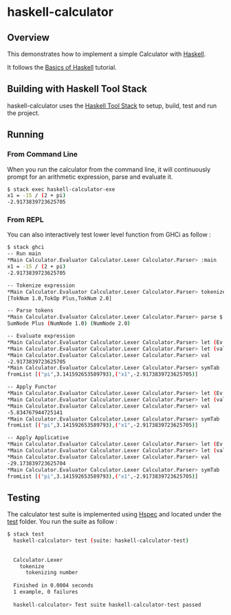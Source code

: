 # haskell-calculator

## Overview
This demonstrates how to implement a simple Calculator with [Haskell][1].

It follows the [Basics of Haskell][2] tutorial.

## Building with Haskell Tool Stack

haskell-calculator uses the [Haskell Tool Stack][3] to setup, build, test and run the project.

## Running

### From Command Line

When you run the calculator from the command line, it will continuously prompt for an arithmetic expression, parse and evaluate it.
  
```bash
$ stack exec haskell-calculator-exe
x1 = -15 / (2 + pi)
-2.9173839723625705
```

### From REPL

You can also interactively test lower level function from GHCi as follow :

```bash
$ stack ghci
-- Run main
*Main Calculator.Evaluator Calculator.Lexer Calculator.Parser> :main
x1 = -15 / (2 + pi)
-2.9173839723625705

-- Tokenize expression 
*Main Calculator.Evaluator Calculator.Lexer Calculator.Parser> tokenize "x1 = -15 / (2 + pi)"
[TokNum 1.0,TokOp Plus,TokNum 2.0]

-- Parse tokens
*Main Calculator.Evaluator Calculator.Lexer Calculator.Parser> parse $ tokenize "x1 = -15 / (2 + pi)"
SumNode Plus (NumNode 1.0) (NumNode 2.0)

-- Evaluate expression
*Main Calculator.Evaluator Calculator.Lexer Calculator.Parser> let (Ev act) = evaluate (parse $ tokenize "x1 = -15 / (2 + pi)")
*Main Calculator.Evaluator Calculator.Lexer Calculator.Parser> let (val, symTab) = act $ M.fromList [("pi", pi)]
*Main Calculator.Evaluator Calculator.Lexer Calculator.Parser> val
-2.9173839723625705
*Main Calculator.Evaluator Calculator.Lexer Calculator.Parser> symTab
fromList [("pi",3.141592653589793),("x1",-2.9173839723625705)]

-- Apply Functor
*Main Calculator.Evaluator Calculator.Lexer Calculator.Parser> let (Ev actMultBy2) = fmap (*2) (Ev act)
*Main Calculator.Evaluator Calculator.Lexer Calculator.Parser> let (val, symTab) = actMultBy2 $ M.fromList [("pi", pi)]
*Main Calculator.Evaluator Calculator.Lexer Calculator.Parser> val
-5.834767944725141
*Main Calculator.Evaluator Calculator.Lexer Calculator.Parser> symTab
fromList [("pi",3.141592653589793),("x1",-2.9173839723625705)]

-- Apply Applicative
*Main Calculator.Evaluator Calculator.Lexer Calculator.Parser> let (Ev actMultBy10) = (pure ( *10 )) <*> (evaluate (parse $ tokenize "x1 = -15 / (2 + pi)"))
*Main Calculator.Evaluator Calculator.Lexer Calculator.Parser> let (val, symTab) = actMultBy10 $ M.fromList [("pi", pi)]
*Main Calculator.Evaluator Calculator.Lexer Calculator.Parser> val
-29.173839723625704
*Main Calculator.Evaluator Calculator.Lexer Calculator.Parser> symTab 
fromList [("pi",3.141592653589793),("x1",-2.9173839723625705)]
```

## Testing

The calculator test suite is implemented using [Hspec][5] and located under the [test][4] folder. You run the suite as follow :

```bash
$ stack test
  haskell-calculator> test (suite: haskell-calculator-test)
  
  
  Calculator.Lexer
    tokenize
      tokenizing number
  
  Finished in 0.0004 seconds
  1 example, 0 failures
  
  haskell-calculator> Test suite haskell-calculator-test passed
``` 

[1]: https://www.haskell.org
[2]: https://www.schoolofhaskell.com/school/starting-with-haskell/basics-of-haskell
[3]: https://docs.haskellstack.org/
[4]: ./test/Calculator
[5]: https://hspec.github.io